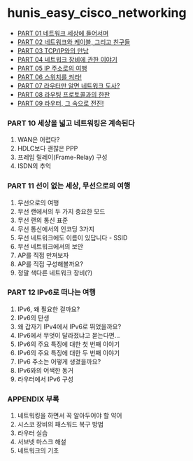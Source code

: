 # hunis_easy_cisco_networking

- <a href="part/part01.md">PART 01 네트워크 세상에 들어서며</a>
- <a href="part/part02.md">PART 02 네트워크와 케이블, 그리고 친구들</a>
- <a href="part/part03.md">PART 03 TCP/IP와의 만남</a>
- <a href="part/part04.md">PART 04 네트워크 장비에 관한 이야기</a>
- <a href="part/part05.md">PART 05 IP 주소로의 여행</a>
- <a href="part/part06.md">PART 06 스위치를 켜라!</a>
- <a href="part/part07.md">PART 07 라우터만 알면 네트워크 도사?</a>
- <a href="part/part08.md">PART 08 라우팅 프로토콜과의 한판</a>
- <a href="part/part90.md">PART 09 라우터, 그 속으로 전진!</a>

### PART 10 세상을 넓고 네트워킹은 계속된다

1. WAN은 어렵다?
2. HDLC보다 괜찮은 PPP
3. 프레임 릴레이(Frame-Relay) 구성
4. ISDN의 추억

### PART 11 선이 없는 세상, 무선으로의 여행

1. 무선으로의 여행
2. 무선 랜에서의 두 가지 중요한 모드
3. 무선 랜의 통신 표준
4. 무선 통신에서의 인코딩 3가지
5. 무선 네트워크에도 이름이 있답니다 - SSID
6. 무선 네트워크에서의 보안
7. AP를 직접 만져보자
8. AP를 직접 구성해볼까요?
9. 정말 색다른 네트워크 장비(?)

### PART 12 IPv6로 떠나는 여행

1. IPv6, 왜 필요한 걸까요?
2. IPv6의 탄생
3. 왜 갑자기 IPv4에서 IPv6로 뛰었을까요?
4. IPv6에서 무엇이 달라졌냐고 묻는다면…
5. IPv6의 주요 특징에 대한 첫 번째 이야기
6. IPv6의 주요 특징에 대한 두 번째 이야기
7. IPv6 주소는 어떻게 생겼을까요?
8. IPv6와의 어색한 동거
9. 라우터에서 IPv6 구성

### APPENDIX 부록

1. 네트워킹을 하면서 꼭 알아두어야 할 약어
2. 시스코 장비의 패스워드 복구 방법
3. 라우터 실습
4. 서브넷 마스크 해설
5. 네트워크의 기초
